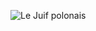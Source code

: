 ![Le Juif polonais](https://upload.wikimedia.org/wikipedia/commons/thumb/e/e3/Wells_Cathedral_Arches%2C_Somerset%2C_UK_-_Diliff.jpg/400px-Wells_Cathedral_Arches%2C_Somerset%2C_UK_-_Diliff.jpg)